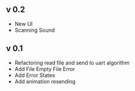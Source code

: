 ## v 0.2

- New UI
- Scanning Sound

## v 0.1

- Refactoring read file and send to uart algorithm
- Add File Empty File Error
- Add Error States
- Add animation resending

